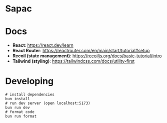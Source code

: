 # Sapac

# Docs

* **React**: https://react.dev/learn
* **React Router**: https://reactrouter.com/en/main/start/tutorial#setup
* **Recoil (state management)**: https://recoiljs.org/docs/basic-tutorial/intro
* **Tailwind (styling)**: https://tailwindcss.com/docs/utility-first

# Developing

```shell
# install dependencies
bun install
# run dev server (open localhost:5173)
bun run dev
# format code
bun run format
```
